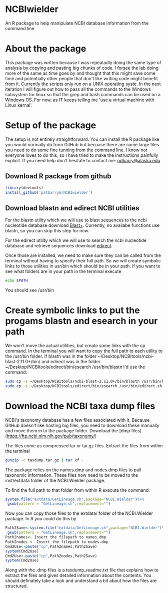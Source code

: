 # NCBIwielder
An R package to help manipulate NCBI database information from the command line.

# About the package
This package was written because I was repeatadly doing the same type of 
analysis by copying and pasting big chunks of code. I forsee the lab
doing more of the same as time goes by and thought that this might save some time
and potentially other people that don't like writing code might benefit from it.
Currently the scripts only run on a UNIX operating syste. In the next iteration
I will figure out how to pass all the commands to the Windows subsystem for 
linux so that the grep and bash commands can be used on a Windows OS. For now,
as IT keeps telling me 'use a virtual machine with Linux kernal'. 

# Setup of the package
The setup is not entirely straightforward. You can install the R package like
you would normally do from GitHub but becuase there are some large files you
need to do some fine tunning from the command line. I know not everyone loves 
to do this, so I have tried to make the instructions painfully explicit. If you
need help don't hesitate to contact me: pdbarry@alaska.edu

## Download R package from github
```r
library(devtools)
install_github('patbarry6/NCBIwielder')
```

## Download blastn and edirect NCBI utilities
For the blastn utility which we will use to blast sequences to the ncbi nucleotide database
download [Blast+](https://ftp.ncbi.nlm.nih.gov/blast/executables/blast+/LATEST/). Currently, 
no availabe functions use blastn, so you can skip this step for now.

For the edirect utility which we will use to search the ncbi nucleotide database
and retrieve sequences download [edirect](https://www.ncbi.nlm.nih.gov/books/NBK179288/).

Once those are installed, we  need to make sure they 
can be called from the terminal without having
to specify their full path. So we will create symbolic links to those
utilities in usr/bin which should be in your path. If you want to see 
what folders are in your path in the terminal execute
```bash
echo $PATH
```
You should see /usr/bin 

# Create symbolic links to put the progams blastn and esearch in your path
We won't move the actual utilities, but create some links with the cp command.
In the terminal you will want to copy the full path to each utility to the 
/usr/bin folder. If blastn was in the folder ~/Desktop/NCBItools/ncbi-blast-2.11.0+/bin/
and edirect was in the folder ~/Desktop/NCBItools/edirect/bin/esearch /usr/bin/blastn
I'd use the command:
```bash
sudo cp -s ~/Desktop/NCBItools/ncbi-blast-2.11.0+/bin/blastn /usr/bin/blastn.sh
sudo cp -s ~/Desktop/NCBItools/edirect/bin/esearch /usr/bin/edirect.sh
```
# Download the NCBI taxa dump files
NCBI's taxonomy database has a few files associated with it. Because GitHub
doesn't like hosting big files, you need to download these manually and 
move them in to the package folder. Download the 
[dmp files] (https://ftp.ncbi.nlm.nih.gov/pub/taxonomy/)

The files come as compressed tar or tar.gz files. Extract the files from 
within the terminal
```bash
gunzip -c taxdump.tar.gz | tar xf -
```
The package relies on the names.dmp and nodes.dmp files to pull 
taxonomic information. These files now need to be moved to 
the inst/extdata folder of the NCBI.Wielder
package. 

To find the full path to that folder from within R execute the command:
 ```r
system.file("extdata/GetLineage.sh",package="NCBI.Wielder")%>%
  gsub(pattern = "GetLineage.sh",replacement="")
```
Now you can copy those files to the extdata/ folder of the NCBI.Wielder
package. In R you could do this by

 ```r
Path2Save<-system.file("extdata/GetLineage.sh",package="NCBI.Wielder")%>%
  gsub(pattern = "GetLineage.sh",replacement="")
Path2names<- Insert the filepath to names.dmp
Path2nodes <- Insert the filepath to nodes.dmp 
Cmd2Use<-paste("cp",Path2names,Path2Save)
system(Cmd2Use)
Cmd2Use<-paste("cp",Path2nodes,Path2Save)
system(Cmd2Use)
```

Along with the .dmp files is a taxdump_readme.txt
file that explains how to extract the files and 
gives detailed information about the contents. You should 
definately take a look and understand a bit about how the 
files are structured. 
